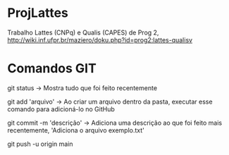 # ProjLattes
Trabalho Lattes (CNPq) e Qualis (CAPES) de Prog 2, http://wiki.inf.ufpr.br/maziero/doku.php?id=prog2:lattes-qualisv

# Comandos GIT
git status
-> Mostra tudo que foi feito recentemente

git add 'arquivo'
-> Ao criar um arquivo dentro da pasta, executar esse comando para adicioná-lo no GitHub

git commit -m 'descrição'
-> Adiciona uma descrição ao que foi feito mais recentemente, 'Adiciona o arquivo exemplo.txt'
 
git push -u origin main
